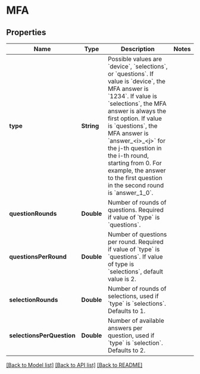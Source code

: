 # MFA

## Properties
Name | Type | Description | Notes
------------ | ------------- | ------------- | -------------
**type** | **String** | Possible values are &#x60;device&#x60;, &#x60;selections&#x60;, or &#x60;questions&#x60;.  If value is &#x60;device&#x60;, the MFA answer is &#x60;1234&#x60;.  If value is &#x60;selections&#x60;, the MFA answer is always the first option.  If value is &#x60;questions&#x60;, the MFA answer is  &#x60;answer_&lt;i&gt;_&lt;j&gt;&#x60; for the j-th question in the i-th round, starting from 0. For example, the answer to the first question in the second round is &#x60;answer_1_0&#x60;. | 
**questionRounds** | **Double** | Number of rounds of questions. Required if value of &#x60;type&#x60; is &#x60;questions&#x60;.  | 
**questionsPerRound** | **Double** | Number of questions per round. Required if value of &#x60;type&#x60; is &#x60;questions&#x60;. If value of type is &#x60;selections&#x60;, default value is 2. | 
**selectionRounds** | **Double** | Number of rounds of selections, used if &#x60;type&#x60; is &#x60;selections&#x60;. Defaults to 1. | 
**selectionsPerQuestion** | **Double** | Number of available answers per question, used if &#x60;type&#x60; is &#x60;selection&#x60;. Defaults to 2.  | 

[[Back to Model list]](../README.md#documentation-for-models) [[Back to API list]](../README.md#documentation-for-api-endpoints) [[Back to README]](../README.md)


